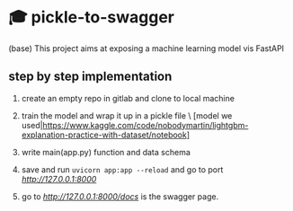 # 🎓 pickle-to-swagger

(base) This project aims at exposing a machine learning model vis FastAPI
 
 ## step by step implementation
 
 1. create an empty repo in gitlab and clone to local machine
 
 2. train the model and wrap it up in a pickle file \\
 [model we used|https://www.kaggle.com/code/nobodymartin/lightgbm-explanation-practice-with-dataset/notebook]
 
 3. write main(app.py) function and data schema
 
 4. save and run `uvicorn app:app --reload` and go to port *http://127.0.0.1:8000*
 
 5. go to *http://127.0.0.1:8000/docs* is the swagger page.
 
